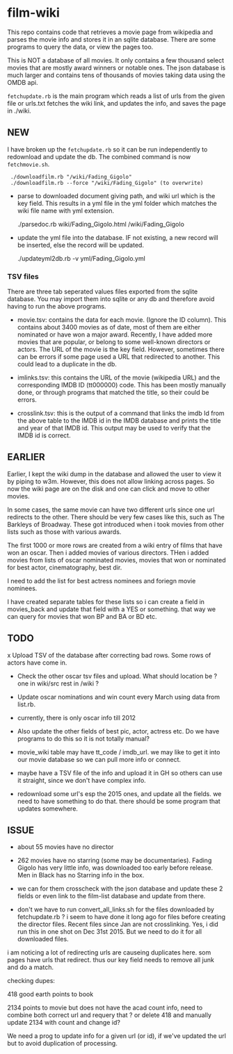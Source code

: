 # film-wiki

This repo contains code that retrieves a movie page from wikipedia and parses the movie info and stores it in an sqlite database.
There are some programs to query the data, or view the pages too.

This is NOT a database of all movies. It only contains a few thousand select movies that are mostly award winners or notable ones. The json database is much larger and contains tens of thousands of movies taking data using the OMDB api.

`fetchupdate.rb` is the main program which reads a list of urls from the given file or urls.txt
  fetches the wiki link, and updates the info, and saves the page in ./wiki.

## NEW

 I have broken up the `fetchupdate.rb` so it can be run independently to redownload and update the db.
 The combined command is now `fetchmovie.sh`.

     ./downloadfilm.rb "/wiki/Fading_Gigolo"
     ./downloadfilm.rb --force "/wiki/Fading_Gigolo" (to overwrite)

 - parse to downloaded document giving path, and wiki url which is the key field. This results in a yml file
   in the yml folder which matches the wiki file name with yml extension.

     ./parsedoc.rb wiki/Fading_Gigolo.html /wiki/Fading_Gigolo

 - update the yml file into the database. IF not existing, a new record will be inserted, else the record will 
   be updated.

     ./updateyml2db.rb -v yml/Fading_Gigolo.yml

### TSV files

There are three tab seperated values files exported from the sqlite database. You may import them into sqlite or any db and therefore avoid having to run the above programs.

- movie.tsv: contains the data for each movie. (Ignore the ID column). This contains about 3400 movies as of date, most of them are either nominated or have won a major award. Recently, I have added more movies that are popular, or belong to some well-known directors or actors. The URL of the movie is the key field. However, sometimes there can be errors if some page used a URL that redirected to another. This could lead to a duplicate in the db.

- imlinks.tsv: this contains the URL of the movie (wikipedia URL) and the corresponding IMDB ID (tt000000) code. This has been mostly manually done, or through programs that matched the title, so their could be errors.

- crosslink.tsv: this is the output of a command that links the imdb Id from the above table to the IMDB id in the IMDB database and prints the title and year of that IMDB id. This output may be used to verify that the IMDB id is correct.


## EARLIER

Earlier, I kept the wiki dump in the database and allowed the user to view it by piping to w3m. However,
this does not allow linking across pages. So now the wiki page are on the disk and one can click and move to other movies.


In some cases, the same movie can have two different urls since one url redirects to the other. 
There should be very few cases like this, such as The Barkleys of Broadway. These got introduced
when i took movies from other lists such as those with various awards.

The first 1000 or more rows are created from a wiki entry of films that have won an oscar.
Then i added movies of various directors.
THen i added movies from lists of oscar nominated movies, movies that won or nominated for
best actor, cinematography, best dir.

I need to add the list for best actress nominees and foriegn movie nominees.

I have created separate tables for these lists so i can create a field in movies_back and update
that field with a YES or something. that way we can query for movies that won BP and BA or BD etc.


## TODO

x Upload TSV of the database after correcting bad rows. Some rows of actors have come in.
- Check the other oscar tsv files and upload. What should location be ? one in wiki/src rest in /wiki ?
- Update oscar nominations and win count every March using data from list.rb.
- currently, there is only oscar info till 2012
- Also update the other fields of best pic, actor, actress etc. Do we have programs to do this 
 so it is not totally manual?
- movie_wiki table may have tt_code / imdb_url. we may like to get it into our movie database
so we can pull more info or connect.
- maybe have a TSV file of the info and upload it in GH so others can use it straight, since we don't have
complex info.

- redownload some url's esp the 2015 ones, and update all the fields. we need to have something to do 
that. there should be some program that updates somewhere.

## ISSUE 

- about 55 movies have no director
- 262 movies have no starring (some may be documentaries).
  Fading Gigolo has very little info, was downloaded too early before release.
  Men in Black has no Starring info in the box.

- we can for them crosscheck with the json database and update these 2 fields
  or even link to the film-list database and update from there.

- don't we have to run convert_all_links.sh for the files downloaded by fetchupdate.rb ?
 i seem to have done it long ago for files before creating the director files.
 Recent files since Jan are not crosslinking.
 Yes, i did run this in one shot on Dec 31st 2015. But we need to do it for all downloaded files.

 i am noticing a lot of redirecting urls are causeing duplicates here. som pages have
urls that redirect. thus our key field needs to remove all junk and do a match.


checking dupes: 

418 good earth points to book

2134 points to movie but does not have the acad count info, need to combine both
   correct url and requery that ? or delete 418 and manually update 2134 with count and change id?

We need a prog to update info for a given url (or id), if we've updated the url
but to avoid duplication of processing.
